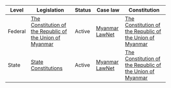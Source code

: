 | Level | Legislation | Status | Case law | Constitution |
|---|---|---|---|---|
| Federal | [The Constitution of the Republic of the Union of Myanmar](https://www.myanmarembassy.net/myanmar/constitution/) | Active | [Myanmar LawNet](https://www.myanmarlawnet.org/) | [The Constitution of the Republic of the Union of Myanmar](https://www.myanmarembassy.net/myanmar/constitution/) |
| State | [State Constitutions](https://www.myanmarembassy.net/myanmar/constitution/) | Active | [Myanmar LawNet](https://www.myanmarlawnet.org/) | [The Constitution of the Republic of the Union of Myanmar](https://www.myanmarembassy.net/myanmar/constitution/) |